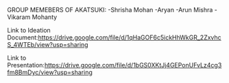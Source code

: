 GROUP MEMEBERS OF AKATSUKI:
-Shrisha Mohan
-Aryan 
-Arun Mishra
-Vikaram Mohanty

Link to Ideation Document:https://drive.google.com/file/d/1qHaGOF6c5ickHhWkGR_2ZxvhcS_4WTEb/view?usp=sharing

Link to Presentation:https://drive.google.com/file/d/1bGS0XKtJj4GEPonUFvLz4cg3fm8BmDyc/view?usp=sharing
